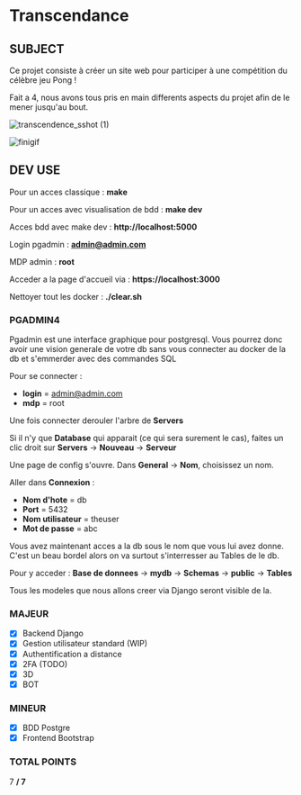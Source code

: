 # Transcendance

## SUBJECT

Ce projet consiste à créer un site web pour participer à une compétition du célèbre jeu Pong !

Fait a 4, nous avons tous pris en main differents aspects du projet afin de le mener jusqu'au bout.

![transcendence_sshot (1)](https://github.com/user-attachments/assets/935e9060-70ed-453e-98ca-2d000d4524f5)

![finigif](https://github.com/user-attachments/assets/be29ce7e-bcf5-4482-a01c-b63b2e613d87)


## DEV USE

Pour un acces classique : **make**

Pour un acces avec visualisation de bdd : **make dev**

Acces bdd avec make dev : **http://localhost:5000**

Login pgadmin : **admin@admin.com**

MDP admin : **root**

Acceder a la page d'accueil via : **https://localhost:3000**

Nettoyer tout les docker : **./clear.sh**

### PGADMIN4

Pgadmin est une interface graphique pour postgresql. Vous pourrez donc avoir une vision generale de votre db sans vous connecter au docker de la db et s'emmerder avec des commandes SQL

Pour se connecter : 
- **login** = admin@admin.com
- **mdp** = root

Une fois connecter derouler l'arbre de **Servers**

Si il n'y que **Database** qui apparait (ce qui sera surement le cas), faites un clic droit sur **Servers** -> **Nouveau** -> **Serveur**

Une page de config s'ouvre. Dans **General** -> **Nom**, choisissez un nom.

Aller dans **Connexion** : 
- **Nom d'hote** = db
- **Port** = 5432
- **Nom utilisateur** = theuser
- **Mot de passe** = abc

Vous avez maintenant acces a la db sous le nom que vous lui avez donne. C'est un beau bordel alors on va surtout s'interresser au Tables de le db.

Pour y acceder : **Base de donnees** -> **mydb** -> **Schemas** -> **public** -> **Tables**

Tous les modeles que nous allons creer via Django seront visible de la.

### MAJEUR

- [x] Backend Django
- [x] Gestion utilisateur standard (WIP)
- [x] Authentification a distance
- [x] 2FA (TODO)
- [x] 3D
- [x] BOT 

### MINEUR

- [x] BDD Postgre
- [x] Frontend Bootstrap

### TOTAL POINTS

7 **/ 7**
